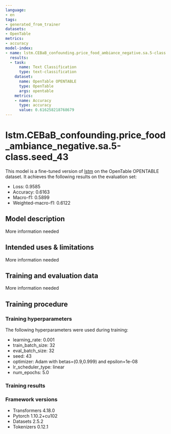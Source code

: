 ```yaml
---
language:
- en
tags:
- generated_from_trainer
datasets:
- OpenTable
metrics:
- accuracy
model-index:
- name: lstm.CEBaB_confounding.price_food_ambiance_negative.sa.5-class.seed_43
  results:
  - task:
      name: Text Classification
      type: text-classification
    dataset:
      name: OpenTable OPENTABLE
      type: OpenTable
      args: opentable
    metrics:
    - name: Accuracy
      type: accuracy
      value: 0.616258218768679
---
```


<!-- This model card has been generated automatically according to the information the Trainer had access to. You
should probably proofread and complete it, then remove this comment. -->

# lstm.CEBaB_confounding.price_food_ambiance_negative.sa.5-class.seed_43

This model is a fine-tuned version of [lstm](https://huggingface.co/lstm) on the OpenTable OPENTABLE dataset.
It achieves the following results on the evaluation set:
- Loss: 0.9585
- Accuracy: 0.6163
- Macro-f1: 0.5899
- Weighted-macro-f1: 0.6122

## Model description

More information needed

## Intended uses & limitations

More information needed

## Training and evaluation data

More information needed

## Training procedure

### Training hyperparameters

The following hyperparameters were used during training:
- learning_rate: 0.001
- train_batch_size: 32
- eval_batch_size: 32
- seed: 43
- optimizer: Adam with betas=(0.9,0.999) and epsilon=1e-08
- lr_scheduler_type: linear
- num_epochs: 5.0

### Training results



### Framework versions

- Transformers 4.18.0
- Pytorch 1.10.2+cu102
- Datasets 2.5.2
- Tokenizers 0.12.1
